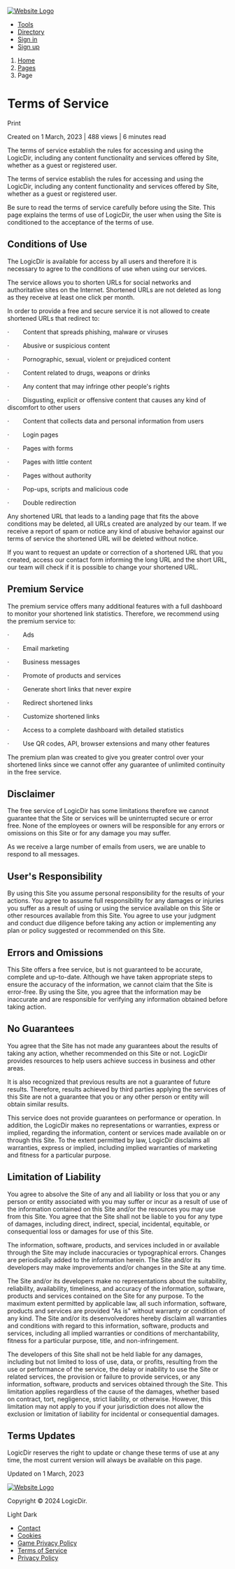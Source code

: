 [![Website Logo](https://logicdir.com/uploads/main/55c0ebdfef216613f3006f906abf21bc.png)](https://logicdir.com/)

* [Tools](https://logicdir.com/tools)
* [Directory](https://logicdir.com/directory)
* [Sign in](https://logicdir.com/login)
* [Sign up](https://logicdir.com/register)

1. [Home](https://logicdir.com/)
2. [Pages](https://logicdir.com/pages)
3. Page

Terms of Service
================

Print

Created on 1 March, 2023 | 488 views | 6 minutes read

The terms of service establish the rules for accessing and using the LogicDir, including any content functionality and services offered by Site, whether as a guest or registered user.

The terms of service establish the rules for accessing and using the LogicDir, including any content functionality and services offered by Site, whether as a guest or registered user.

Be sure to read the terms of service carefully before using the Site. This page explains the terms of use of LogicDir, the user when using the Site is conditioned to the acceptance of the terms of use.

Conditions of Use
-----------------

The LogicDir is available for access by all users and therefore it is necessary to agree to the conditions of use when using our services.

The service allows you to shorten URLs for social networks and authoritative sites on the Internet. Shortened URLs are not deleted as long as they receive at least one click per month.

In order to provide a free and secure service it is not allowed to create shortened URLs that redirect to:

·        Content that spreads phishing, malware or viruses

·        Abusive or suspicious content

·        Pornographic, sexual, violent or prejudiced content

·        Content related to drugs, weapons or drinks

·        Any content that may infringe other people's rights

·        Disgusting, explicit or offensive content that causes any kind of discomfort to other users

·        Content that collects data and personal information from users

·        Login pages

·        Pages with forms

·        Pages with little content

·        Pages without authority

·        Pop-ups, scripts and malicious code

·        Double redirection

Any shortened URL that leads to a landing page that fits the above conditions may be deleted, all URLs created are analyzed by our team. If we receive a report of spam or notice any kind of abusive behavior against our terms of service the shortened URL will be deleted without notice.

If you want to request an update or correction of a shortened URL that you created, access our contact form informing the long URL and the short URL, our team will check if it is possible to change your shortened URL.

Premium Service
---------------

The premium service offers many additional features with a full dashboard to monitor your shortened link statistics. Therefore, we recommend using the premium service to:

·        Ads

·        Email marketing

·        Business messages

·        Promote of products and services

·        Generate short links that never expire

·        Redirect shortened links

·        Customize shortened links

·        Access to a complete dashboard with detailed statistics

·        Use QR codes, API, browser extensions and many other features

The premium plan was created to give you greater control over your shortened links since we cannot offer any guarantee of unlimited continuity in the free service.

Disclaimer
----------

The free service of LogicDir has some limitations therefore we cannot guarantee that the Site or services will be uninterrupted secure or error free. None of the employees or owners will be responsible for any errors or omissions on this Site or for any damage you may suffer.

As we receive a large number of emails from users, we are unable to respond to all messages.

User's Responsibility
---------------------

By using this Site you assume personal responsibility for the results of your actions. You agree to assume full responsibility for any damages or injuries you suffer as a result of using or using the service available on this Site or other resources available from this Site. You agree to use your judgment and conduct due diligence before taking any action or implementing any plan or policy suggested or recommended on this Site.

Errors and Omissions
--------------------

This Site offers a free service, but is not guaranteed to be accurate, complete and up-to-date. Although we have taken appropriate steps to ensure the accuracy of the information, we cannot claim that the Site is error-free. By using the Site, you agree that the information may be inaccurate and are responsible for verifying any information obtained before taking action.

No Guarantees
-------------

You agree that the Site has not made any guarantees about the results of taking any action, whether recommended on this Site or not. LogicDir provides resources to help users achieve success in business and other areas.

It is also recognized that previous results are not a guarantee of future results. Therefore, results achieved by third parties applying the services of this Site are not a guarantee that you or any other person or entity will obtain similar results.

This service does not provide guarantees on performance or operation. In addition, the LogicDir makes no representations or warranties, express or implied, regarding the information, content or services made available on or through this Site. To the extent permitted by law, LogicDir disclaims all warranties, express or implied, including implied warranties of marketing and fitness for a particular purpose.

Limitation of Liability
-----------------------

You agree to absolve the Site of any and all liability or loss that you or any person or entity associated with you may suffer or incur as a result of use of the information contained on this Site and/or the resources you may use from this Site. You agree that the Site shall not be liable to you for any type of damages, including direct, indirect, special, incidental, equitable, or consequential loss or damages for use of this Site.

The information, software, products, and services included in or available through the Site may include inaccuracies or typographical errors. Changes are periodically added to the information herein. The Site and/or its developers may make improvements and/or changes in the Site at any time.

The Site and/or its developers make no representations about the suitability, reliability, availability, timeliness, and accuracy of the information, software, products and services contained on the Site for any purpose. To the maximum extent permitted by applicable law, all such information, software, products and services are provided "As is" without warranty or condition of any kind. The Site and/or its desenvolvedores hereby disclaim all warranties and conditions with regard to this information, software, products and services, including all implied warranties or conditions of merchantability, fitness for a particular purpose, title, and non-infringement.

The developers of this Site shall not be held liable for any damages, including but not limited to loss of use, data, or profits, resulting from the use or performance of the service, the delay or inability to use the Site or related services, the provision or failure to provide services, or any information, software, products and services obtained through the Site. This limitation applies regardless of the cause of the damages, whether based on contract, tort, negligence, strict liability, or otherwise. However, this limitation may not apply to you if your jurisdiction does not allow the exclusion or limitation of liability for incidental or consequential damages.

Terms Updates
-------------

LogicDir reserves the right to update or change these terms of use at any time, the most current version will always be available on this page.

Updated on 1 March, 2023

[](mailto:?body=https://logicdir.com/page/terms-of-service)[](https://www.facebook.com/sharer/sharer.php?u=https://logicdir.com/page/terms-of-service)[](https://twitter.com/share?url=https://logicdir.com/page/terms-of-service)[](https://pinterest.com/pin/create/link/?url=https://logicdir.com/page/terms-of-service)[](https://linkedin.com/shareArticle?url=https://logicdir.com/page/terms-of-service)[](https://www.reddit.com/submit?url=https://logicdir.com/page/terms-of-service)[](https://wa.me/?text=https://logicdir.com/page/terms-of-service)

[![Website Logo](https://logicdir.com/uploads/main/55c0ebdfef216613f3006f906abf21bc.png)](https://logicdir.com/)

Copyright © 2024 LogicDir.

Light Dark

* [Contact](https://logicdir.com/contact)
* [Cookies](#)
* [Game Privacy Policy](https://logicdir.com/page/kidsgame-privacy)
* [Terms of Service](https://logicdir.com/page/terms-of-service)
* [Privacy Policy](https://logicdir.com/page/privacy)

[](https://play.google.com/store/apps/details?id=com.Logic.Dir "Google Playstore")[](mailto:support@logicdir.com "Email")